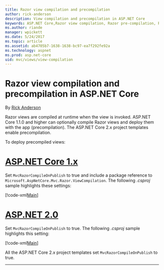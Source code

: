 ```yaml
---
title: Razor view compilation and precompilation
author: rick-anderson
description: View compilation and precompilation in ASP.NET Core
keywords: ASP.NET Core,Razor view compilation, Razor pre-compilation, Razor precompilation
ms.author: riande
manager: wpickett
ms.date: 5/24/2017
ms.topic: article
ms.assetid: ab4705b7-1638-1638-bc97-ea7f292fe92a
ms.technology: aspnet
ms.prod: asp.net-core
uid: mvc/views/view-compilation
---
```

# Razor view compilation and precompilation in ASP.NET Core

By [Rick Anderson](https://twitter.com/RickAndMSFT)

Razor views are compiled at runtime when the view is invoked. ASP.NET Core 1.1.0 and higher can optionally compile Razor views and deploy them with the app (precompilation). The ASP.NET Core 2.x project templates enable precompilation.

To deploy precompiled views:

# [ASP.NET Core 1.x](#tab/aspnet1x)

Set `MvcRazorCompileOnPublish` to true and include a package reference to `Microsoft.AspNetCore.Mvc.Razor.ViewCompilation`. The following *.csproj* sample highlights these settings:

[!code-xml[Main](view-compilation\sample\MvcRazorCompileOnPublish.csproj?highlight=5,12)]

# [ASP.NET 2.0](#tab/aspnet20)

Set `MvcRazorCompileOnPublish` to true. The following *.csproj* sample highlights this setting:

[!code-xml[Main](view-compilation\sample\MvcRazorCompileOnPublish2.csproj?highlight=5)]

All the ASP.NET Core 2.x project templates set `MvcRazorCompileOnPublish` to true.

---
